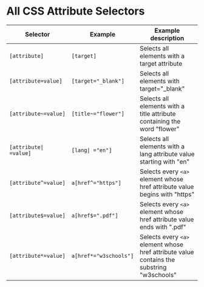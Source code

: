 # All CSS Attribute Selectors

| Selector               | Example                | Example description                                                                       |
| ---------------------- | ---------------------- | ----------------------------------------------------------------------------------------- |
| `[attribute]`          | `[target]`             | Selects all elements with a target attribute                                              |
| `[attribute=value]`    | `[target="_blank"]`    | Selects all elements with target="\_blank"                                                |
| `[attribute~=value]`   | `[title~="flower"]`    | Selects all elements with a title attribute containing the word "flower"                  |
| `[attribute\| =value]` | `[lang\| ="en"]`       | Selects all elements with a lang attribute value starting with "en"                       |
| `[attribute^=value]`   | `a[href^="https"]`     | Selects every `<a>` element whose href attribute value begins with "https"                |
| `[attribute$=value]`   | `a[href$=".pdf"]`      | Selects every `<a>` element whose href attribute value ends with ".pdf"                   |
| `[attribute*=value]`   | `a[href*="w3schools"]` | Selects every `<a>` element whose href attribute value contains the substring "w3schools" |
